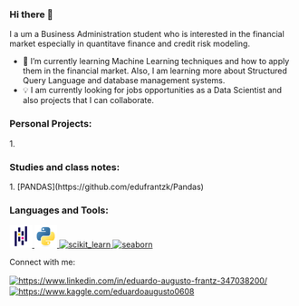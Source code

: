 <h3> Hi there 👋 </h3>

I a um a Business Administration student who is interested in the financial market especially in quantitave finance and credit risk modeling.

- 🌱 I’m currently learning Machine Learning techniques and how to apply them in the financial market. Also, I am learning more about Structured Query Language and 
database management systems. 
- 💡 I am currently looking for jobs opportunities as a Data Scientist and also projects that I can collaborate.


<h3> Personal Projects: </h3>
1.
  
  
  
<h3> Studies and class notes: </h3>
1. [PANDAS](https://github.com/edufrantzk/Pandas)



<h3 align="left">Languages and Tools:</h3>
<p align="left"> <a href="https://pandas.pydata.org/" target="_blank" rel="noreferrer"> <img src="https://raw.githubusercontent.com/devicons/devicon/2ae2a900d2f041da66e950e4d48052658d850630/icons/pandas/pandas-original.svg" alt="pandas" width="40" height="40"/> </a> <a href="https://www.python.org" target="_blank" rel="noreferrer"> <img src="https://raw.githubusercontent.com/devicons/devicon/master/icons/python/python-original.svg" alt="python" width="40" height="40"/> </a> <a href="https://scikit-learn.org/" target="_blank" rel="noreferrer"> <img src="https://upload.wikimedia.org/wikipedia/commons/0/05/Scikit_learn_logo_small.svg" alt="scikit_learn" width="40" height="40"/> </a> <a href="https://seaborn.pydata.org/" target="_blank" rel="noreferrer"> <img src="https://seaborn.pydata.org/_images/logo-mark-lightbg.svg" alt="seaborn" width="40" height="40"/> </a> </p
 
  
<h3 align="left">Connect with me:</h3>
<p align="left">
<a href="https://linkedin.com/in/https://www.linkedin.com/in/eduardo-augusto-frantz-347038200/" target="blank"><img align="center" src="https://raw.githubusercontent.com/rahuldkjain/github-profile-readme-generator/master/src/images/icons/Social/linked-in-alt.svg" alt="https://www.linkedin.com/in/eduardo-augusto-frantz-347038200/" height="30" width="40" /></a>
<a href="https://kaggle.com/https://www.kaggle.com/eduardoaugusto0608" target="blank"><img align="center" src="https://raw.githubusercontent.com/rahuldkjain/github-profile-readme-generator/master/src/images/icons/Social/kaggle.svg" alt="https://www.kaggle.com/eduardoaugusto0608" height="30" width="40" /></a>
</p>
